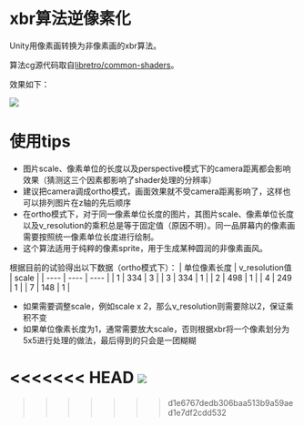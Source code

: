 # xbr算法逆像素化

Unity用像素画转换为非像素画的xbr算法。

算法cg源代码取自[libretro/common-shaders](https://github.com/libretro/common-shaders/blob/master/xbrz/shaders/4xbrz.cg)。

效果如下：

![](https://github.com/llapuras/XbrShader/blob/master/display.png)


# 使用tips

- 图片scale、像素单位的长度以及perspective模式下的camera距离都会影响效果（猜测这三个因素都影响了shader处理的分辨率）
- 建议把camera调成ortho模式，画面效果就不受camera距离影响了，这样也可以排列图片在z轴的先后顺序
- 在ortho模式下，对于同一像素单位长度的图片，其图片scale、像素单位长度以及v_resolution的乘积总是等于固定值（原因不明）。同一品屏幕内的像素画需要按照统一像素单位长度进行绘制。
- 这个算法适用于纯粹的像素sprite，用于生成某种圆润的非像素画风。

根据目前的试验得出以下数据（ortho模式下）：
|  单位像素长度   | v_resolution值  | scale |
|  ----  | ----  | ---- |
| 1  | 334 | 3 |
| 3  | 334 | 1 |
| 2  | 498 | 1 |
| 4  | 249 | 1 |
| 7  | 148 | 1 |
- 如果需要调整scale，例如scale x 2，那么v_resolution则需要除以2，保证乘积不变
- 如果单位像素长度为1，通常需要放大scale，否则根据xbr将一个像素划分为5x5进行处理的做法，最后得到的只会是一团糊糊

<<<<<<< HEAD
![](https://github.com/llapuras/XbrShader/blob/master/display.png)
=======
>>>>>>> d1e6767dedb306baa513b9a59aed1e7df2cdd532
